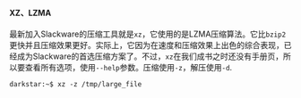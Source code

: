 #### XZ、LZMA

最新加入Slackware的压缩工具就是`xz`，它使用的是LZMA压缩算法。它比`bzip2`更快并且压缩效果更好。实际上，它因为在速度和压缩效果上出色的综合表现，已经成为Slackware的首选压缩方案了。不过，`xz`在我们成书之时还没有手册页，所以要查看所有选项，使用`--help`参数。压缩使用`-z`，解压使用`-d`.

```
darkstar:~$ xz -z /tmp/large_file
```

